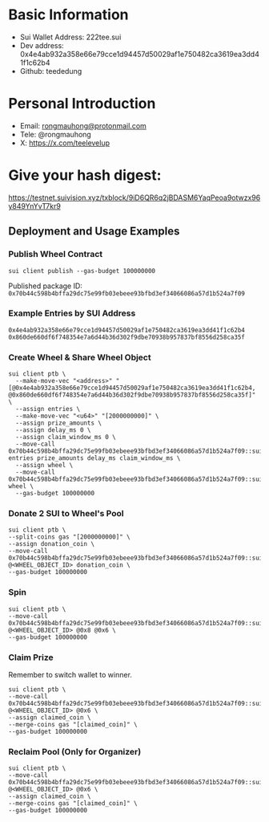 # Basic Information

- Sui Wallet Address: 222tee.sui
- Dev address: 0x4e4ab932a358e66e79cce1d94457d50029af1e750482ca3619ea3dd41f1c62b4
- Github: teededung

# Personal Introduction

- Email: rongmauhong@protonmail.com
- Tele: @rongmauhong
- X: https://x.com/teelevelup

# Give your hash digest:

https://testnet.suivision.xyz/txblock/9iD6QR6q2jBDASM6YaqPeoa9otwzx96y849YnYvT7kr9

## Deployment and Usage Examples

### Publish Wheel Contract

```
sui client publish --gas-budget 100000000
```

Published package ID: `0x70b44c598b4bffa29dc75e99fb03ebeee93bfbd3ef34066086a57d1b524a7f09`

### Example Entries by SUI Address

```
0x4e4ab932a358e66e79cce1d94457d50029af1e750482ca3619ea3dd41f1c62b4
0x860de660df6f748354e7a6d44b36d302f9dbe70938b957837bf8556d258ca35f
```

### Create Wheel & Share Wheel Object

```
sui client ptb \
  --make-move-vec "<address>" "[@0x4e4ab932a358e66e79cce1d94457d50029af1e750482ca3619ea3dd41f1c62b4, @0x860de660df6f748354e7a6d44b36d302f9dbe70938b957837bf8556d258ca35f]" \
  --assign entries \
  --make-move-vec "<u64>" "[2000000000]" \
  --assign prize_amounts \
  --assign delay_ms 0 \
  --assign claim_window_ms 0 \
  --move-call 0x70b44c598b4bffa29dc75e99fb03ebeee93bfbd3ef34066086a57d1b524a7f09::sui_wheel::create_wheel entries prize_amounts delay_ms claim_window_ms \
  --assign wheel \
  --move-call 0x70b44c598b4bffa29dc75e99fb03ebeee93bfbd3ef34066086a57d1b524a7f09::sui_wheel::share_wheel wheel \
  --gas-budget 100000000
```

### Donate 2 SUI to Wheel's Pool

```
sui client ptb \
--split-coins gas "[2000000000]" \
--assign donation_coin \
--move-call 0x70b44c598b4bffa29dc75e99fb03ebeee93bfbd3ef34066086a57d1b524a7f09::sui_wheel::donate_to_pool @<WHEEL_OBJECT_ID> donation_coin \
--gas-budget 100000000
```

### Spin

```
sui client ptb \
--move-call 0x70b44c598b4bffa29dc75e99fb03ebeee93bfbd3ef34066086a57d1b524a7f09::sui_wheel::spin_wheel @<WHEEL_OBJECT_ID> @0x8 @0x6 \
--gas-budget 100000000
```

### Claim Prize

Remember to switch wallet to winner.

```
sui client ptb \
--move-call 0x70b44c598b4bffa29dc75e99fb03ebeee93bfbd3ef34066086a57d1b524a7f09::sui_wheel::claim_prize @<WHEEL_OBJECT_ID> @0x6 \
--assign claimed_coin \
--merge-coins gas "[claimed_coin]" \
--gas-budget 100000000
```

### Reclaim Pool (Only for Organizer)

```
sui client ptb \
--move-call 0x70b44c598b4bffa29dc75e99fb03ebeee93bfbd3ef34066086a57d1b524a7f09::sui_wheel::reclaim_pool @<WHEEL_OBJECT_ID> @0x6 \
--assign claimed_coin \
--merge-coins gas "[claimed_coin]" \
--gas-budget 100000000
```
